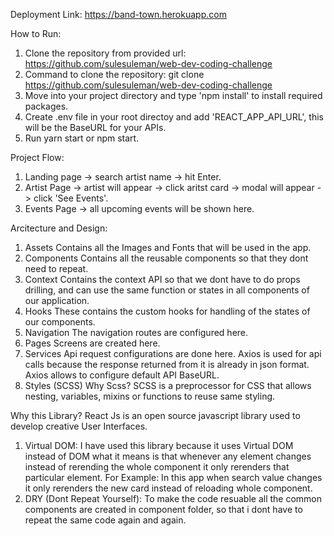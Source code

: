 Deployment Link: https://band-town.herokuapp.com

How to Run:

1. Clone the repository from provided url: https://github.com/sulesuleman/web-dev-coding-challenge
2. Command to clone the repository: git <space> clone <space> https://github.com/sulesuleman/web-dev-coding-challenge
3. Move into your project directory and type 'npm install' to install required packages.
4. Create .env file in your root directoy and add 'REACT_APP_API_URL', this will be the BaseURL for your APIs.
5. Run yarn start or npm start.

Project Flow:

1. Landing page -> search artist name -> hit Enter.
2. Artist Page -> artist will appear -> click aritst card -> modal will appear -> click 'See Events'.
3. Events Page -> all upcoming events will be shown here.

Arcitecture and Design:

1. Assets
   Contains all the Images and Fonts that will be used in the app.
2. Components
   Contains all the reusable components so that they dont need to repeat.
3. Context
   Contains the context API so that we dont have to do props drilling, and can use the same function or states in all components of our application.
4. Hooks
   These contains the custom hooks for handling of the states of our components.
5. Navigation
   The navigation routes are configured here.
6. Pages
   Screens are created here.
7. Services
   Api request configurations are done here.
   Axios is used for api calls because the response returned from it is already in json format.
   Axios allows to configure default API BaseURL.
8. Styles (SCSS)
   Why Scss?
   SCSS is a preprocessor for CSS that allows nesting, variables, mixins or functions to reuse same styling.

Why this Library?
React Js is an open source javascript library used to develop creative User Interfaces.

1. Virtual DOM:
   I have used this library because it uses Virtual DOM instead of DOM what it means is that whenever any element changes instead of rerending the whole component it only rerenders that particular element.
   For Example:
   In this app when search value changes it only rerenders the new card instead of reloading whole component.
2. DRY (Dont Repeat Yourself):
   To make the code resuable all the common components are created in component folder, so that i dont have to repeat the same code again and again.
